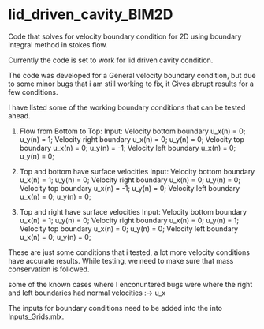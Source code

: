 # lid_driven_cavity_BIM2D
Code that solves for velocity boundary condition for 2D using boundary integral method in stokes flow.


Currently the code is set to work for lid driven cavity condition.

The code was developed for a General velocity boundary condition, but due to some minor bugs that i am still working to fix, it Gives abrupt results for a few conditions.

I have listed some of the working boundary conditions that can be tested ahead.
1. Flow from Bottom to Top:
       Input:
   Velocity bottom boundary
        u_x(n) = 0;
        u_y(n) = 1;
   Velocity right boundary
        u_x(n) = 0;
        u_y(n) = 0;
   Velocity top boundary
        u_x(n) = 0;
        u_y(n) = -1;
   Velocity left boundary
        u_x(n) = 0;
        u_y(n) = 0;

2. Top and bottom have surface velocities
   Input: 
   Velocity bottom boundary
        u_x(n) = 1;
        u_y(n) = 0;
   Velocity right boundary
        u_x(n) = 0;
        u_y(n) = 0;
   Velocity top boundary
        u_x(n) = -1;
        u_y(n) = 0;
   Velocity left boundary
        u_x(n) = 0;
        u_y(n) = 0;

3. Top and right have surface velocities
   Input: 
   Velocity bottom boundary
        u_x(n) = 1;
        u_y(n) = 0;
   Velocity right boundary
        u_x(n) = 0;
        u_y(n) = 1;
   Velocity top boundary
        u_x(n) = 0;
        u_y(n) = 0;
   Velocity left boundary
        u_x(n) = 0;
        u_y(n) = 0;

These are just some conditions that i tested, a lot more velocity conditions have accurate results. 
While testing, we need to make sure that mass conservation is followed.


some of the known cases where I enconuntered bugs were where the right and left boundaries had normal velocities :-> u_x


The inputs for boundary conditions need to be added into the into Inputs_Grids.mlx.
